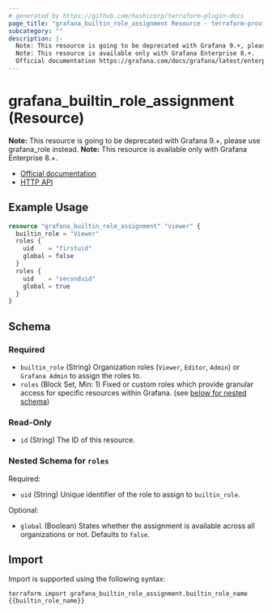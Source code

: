 ```yaml
---
# generated by https://github.com/hashicorp/terraform-plugin-docs
page_title: "grafana_builtin_role_assignment Resource - terraform-provider-grafana"
subcategory: ""
description: |-
  Note: This resource is going to be deprecated with Grafana 9.+, please use grafana_role instead.
  Note: This resource is available only with Grafana Enterprise 8.+.
  Official documentation https://grafana.com/docs/grafana/latest/enterprise/access-control/HTTP API https://grafana.com/docs/grafana/latest/http_api/access_control/
---
```


# grafana_builtin_role_assignment (Resource)

**Note:** This resource is going to be deprecated with Grafana 9.+, please use grafana_role instead.
**Note:** This resource is available only with Grafana Enterprise 8.+.

* [Official documentation](https://grafana.com/docs/grafana/latest/enterprise/access-control/)
* [HTTP API](https://grafana.com/docs/grafana/latest/http_api/access_control/)

## Example Usage

```terraform
resource "grafana_builtin_role_assignment" "viewer" {
  builtin_role = "Viewer"
  roles {
    uid    = "firstuid"
    global = false
  }
  roles {
    uid    = "seconduid"
    global = true
  }
}
```

<!-- schema generated by tfplugindocs -->
## Schema

### Required

- `builtin_role` (String) Organization roles (`Viewer`, `Editor`, `Admin`) or `Grafana Admin` to assign the roles to.
- `roles` (Block Set, Min: 1) Fixed or custom roles which provide granular access for specific resources within Grafana. (see [below for nested schema](#nestedblock--roles))

### Read-Only

- `id` (String) The ID of this resource.

<a id="nestedblock--roles"></a>
### Nested Schema for `roles`

Required:

- `uid` (String) Unique identifier of the role to assign to `builtin_role`.

Optional:

- `global` (Boolean) States whether the assignment is available across all organizations or not. Defaults to `false`.

## Import

Import is supported using the following syntax:

```shell
terraform import grafana_builtin_role_assignment.builtin_role_name {{builtin_role_name}}
```
